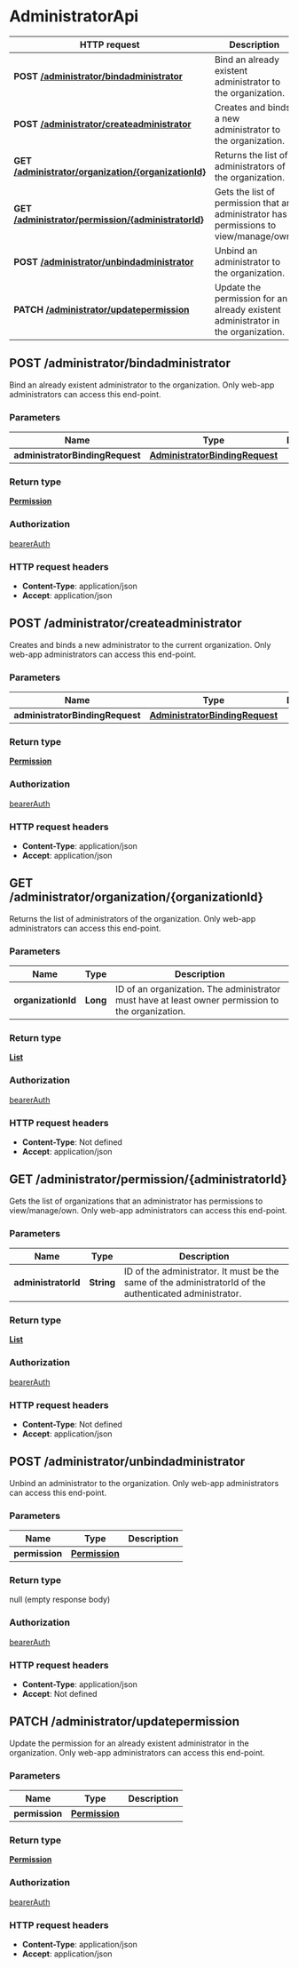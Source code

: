 # AdministratorApi

HTTP request | Description
------------- | -------------
**POST** [**/administrator/bindadministrator**](AdministratorApi.md#bindAdministratorToOrganization) | Bind an already existent administrator to the organization.
**POST** [**/administrator/createadministrator**](AdministratorApi.md#createNewAdministratorInOrganization) | Creates and binds a new administrator to the organization.
**GET** [**/administrator/organization/{organizationId}**](AdministratorApi.md#getAdministratorListOfOrganization) | Returns the list of administrators of the organization.
**GET** [**/administrator/permission/{administratorId}**](AdministratorApi.md#getPermissionList) | Gets the list of permission that an administrator has permissions to view/manage/own.
**POST** [**/administrator/unbindadministrator**](AdministratorApi.md#unbindAdministratorFromOrganization) | Unbind an administrator to the organization.
**PATCH** [**/administrator/updatepermission**](AdministratorApi.md#updateAdministratorPermission) | Update the permission for an already existent administrator in the organization.


<a name="bindAdministratorToOrganization"></a>
## **POST** /administrator/bindadministrator

Bind an already existent administrator to the organization. Only web-app administrators can access this end-point.

### Parameters

Name | Type | Description 
------------- | ------------- | -------------
 **administratorBindingRequest** | [**AdministratorBindingRequest**](/restapi/model/AdministratorBindingRequest.md)|  |

### Return type

[**Permission**](/restapi/model/Permission.md)

### Authorization

[bearerAuth](../documentazione.md#bearerAuth)

### HTTP request headers

- **Content-Type**: application/json
- **Accept**: application/json

<a name="createNewAdministratorInOrganization"></a>
## **POST** /administrator/createadministrator

Creates and binds a new administrator to the current organization.  Only web-app administrators can access this end-point.

### Parameters

Name | Type | Description 
------------- | ------------- | -------------
 **administratorBindingRequest** | [**AdministratorBindingRequest**](/restapi/model/AdministratorBindingRequest.md)|  |

### Return type

[**Permission**](/restapi/model/Permission.md)

### Authorization

[bearerAuth](../documentazione.md#bearerAuth)

### HTTP request headers

- **Content-Type**: application/json
- **Accept**: application/json

<a name="getAdministratorListOfOrganization"></a>
## **GET** /administrator/organization/{organizationId}

Returns the list of administrators of the organization. Only web-app administrators can access this end-point.

### Parameters

Name | Type | Description 
------------- | ------------- | -------------
 **organizationId** | **Long**| ID of an organization. The administrator must have at least owner permission to the organization.

### Return type

[**List**](/restapi/model/Permission.md)

### Authorization

[bearerAuth](../documentazione.md#bearerAuth)

### HTTP request headers

- **Content-Type**: Not defined
- **Accept**: application/json

<a name="getPermissionList"></a>
## **GET** /administrator/permission/{administratorId}

Gets the list of organizations that an administrator has permissions to view/manage/own. Only web-app administrators can access this end-point.

### Parameters

Name | Type | Description 
------------- | ------------- | -------------
 **administratorId** | **String**| ID of the administrator. It must be the same of the administratorId of the authenticated administrator.

### Return type

[**List**](/restapi/model/Permission.md)

### Authorization

[bearerAuth](../documentazione.md#bearerAuth)

### HTTP request headers

- **Content-Type**: Not defined
- **Accept**: application/json

<a name="unbindAdministratorFromOrganization"></a>
## **POST** /administrator/unbindadministrator

Unbind an administrator to the organization. Only web-app administrators can access this end-point.

### Parameters

Name | Type | Description 
------------- | ------------- | -------------
 **permission** | [**Permission**](/restapi/model/Permission.md)|  |

### Return type

null (empty response body)

### Authorization

[bearerAuth](../documentazione.md#bearerAuth)

### HTTP request headers

- **Content-Type**: application/json
- **Accept**: Not defined

<a name="updateAdministratorPermission"></a>
## **PATCH** /administrator/updatepermission

Update the permission for an already existent administrator in the organization. Only web-app administrators can access this end-point.

### Parameters

Name | Type | Description 
------------- | ------------- | -------------
 **permission** | [**Permission**](/restapi/model/Permission.md)|  |

### Return type

[**Permission**](/restapi/model/Permission.md)

### Authorization

[bearerAuth](../documentazione.md#bearerAuth)

### HTTP request headers

- **Content-Type**: application/json
- **Accept**: application/json

